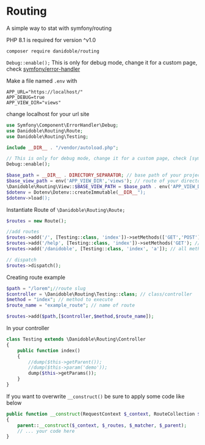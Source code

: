 # Routing

A simple way to stat with symfony/routing

PHP 8.1 is required for version ^v1.0

```
composer require danidoble/routing
```

```Debug::enable();``` This is only for debug mode, change it for a custom page,
check [symfony/error-handler](https://github.com/symfony/error-handler)

Make a file named ```.env``` with 
```
APP_URL="https://localhost/"
APP_DEBUG=true
APP_VIEW_DIR="views"
```
change localhost for your url site

```php
use Symfony\Component\ErrorHandler\Debug;
use Danidoble\Routing\Route;
use Danidoble\Routing\Testing;

include __DIR__ . "/vendor/autoload.php";

// This is only for debug mode, change it for a custom page, check [symfony/error-handler](https://github.com/symfony/error-handler)
Debug::enable();

$base_path = __DIR__ . DIRECTORY_SEPARATOR; // base path of your project
$base_view_path = env('APP_VIEW_DIR','views'); // route of your directory of views
\Danidoble\Routing\View::$BASE_VIEW_PATH = $base_path . env('APP_VIEW_DIR'); // example: /home/your/project/views
$dotenv = Dotenv\Dotenv::createImmutable(__DIR__");
$dotenv->load();

```

Instantiate Route of ```\Danidoble\Routing\Route;```

```php
$routes = new Route();

//add routes
$routes->add('/', [Testing::class, 'index'])->setMethods(['GET','POST']); //only get and post allowed
$routes->add('/help', [Testing::class, 'index'])->setMethods('GET'); //only get allowed
$routes->add('/danidoble', [Testing::class, 'index', 'a']); // all methods allowed

// dispatch 
$routes->dispatch();
```

Creating route example

```php
$path = "/lorem";//route slug
$controller = \Danidoble\Routing\Testing::class; // class/controller
$method = "index"; // method to execute
$route_name = "example_route"; // name of route

$routes->add($path,[$controller,$method,$route_name]);
```

In your controller

```php
class Testing extends \Danidoble\Routing\Controller
{
    public function index()
    {
        //dump($this->getParent());
        //dump($this->param('demo'));
        dump($this->getParams());
    }
}
```

If you want to overwrite ```__construct()``` be sure to apply some code like below

```php
public function __construct(RequestContext $_context, RouteCollection $_routes, UrlMatcher $_matcher, Route $_parent)
{
    parent::__construct($_context, $_routes, $_matcher, $_parent);
    // ... your code here
}
```